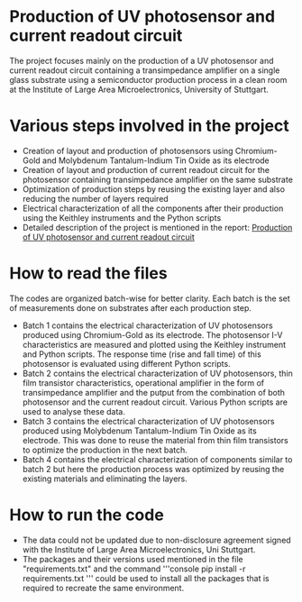 # Production of UV photosensor and current readout circuit
The project focuses mainly on the production of a UV photosensor and current readout circuit containing a transimpedance amplifier on a single glass substrate using a semiconductor production process in a clean room at the Institute of Large Area Microelectronics, University of Stuttgart.

# Various steps involved in the project
- Creation of layout and production of photosensors using Chromium-Gold and Molybdenum Tantalum-Indium Tin Oxide as its electrode
- Creation of layout and production of current readout circuit for the photosensor containing transimpedance amplifier on the same substrate
- Optimization of production steps by reusing the existing layer and also reducing the number of layers required
- Electrical characterization of all the components after their production using the Keithley instruments and the Python scripts
- Detailed description of the project is mentioned in the report: [Production of UV photosensor and current readout circuit](https://drive.google.com/file/d/1Ng5pi7pYeUGtu5qTg4N3Vx0-dnfdbjn2/view?usp=sharing)

# How to read the files
The codes are organized batch-wise for better clarity. Each batch is the set of measurements done on substrates after each production step.
- Batch 1 contains the electrical characterization of UV photosensors produced using Chromium-Gold as its electrode. The photosensor I-V characteristics are measured and plotted using the Keithley instrument and Python scripts. The response time (rise and fall time) of this photosensor is evaluated using different Python scripts.
- Batch 2 contains the electrical characterization of UV photosensors, thin film transistor characteristics, operational amplifier in the form of transimpedance amplifier and the putput from the combination of both photosensor and the current readout circuit. Various Python scripts are used to analyse these data.
- Batch 3 contains the electrical characterization of UV photosensors produced using Molybdenum Tantalum-Indium Tin Oxide as its electrode. This was done to reuse the material from thin film transistors to optimize the production in the next batch.
- Batch 4 contains the electrical characterization of components similar to batch 2 but here the production process was optimized by reusing the existing materials and eliminating the layers.

# How to run the code
- The data could not be updated due to non-disclosure agreement signed with the Institute of Large Area Microelectronics, Uni Stuttgart.
- The packages and their versions used mentioned in the file "requirements.txt" and the command 
  '''console
  pip install -r requirements.txt
  '''
  could be used to install all the packages that is required to recreate the same environment.
